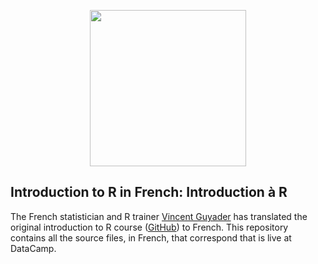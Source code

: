 <p align="center">
<img src="https://s3.amazonaws.com/assets.datacamp.com/img/logo/logo_blue_full.svg" width="250">
</p>

## Introduction to R in French: Introduction à R

The French statistician and R trainer [Vincent Guyader](vincent@thinkr.fr) has translated the original introduction to R course ([GitHub](www.github.com/Data-Camp/introduction_to_R)) to French. This repository contains all the source files, in French, that correspond that is live at DataCamp.

